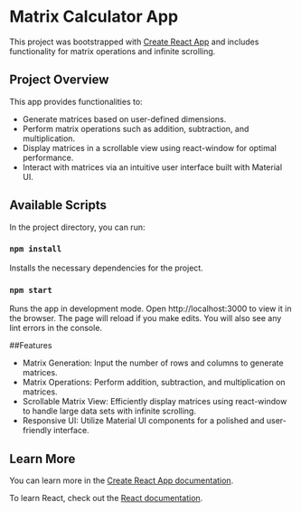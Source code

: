 # Matrix Calculator App

This project was bootstrapped with [Create React App]([https://github.com/facebook/create-react-app](https://matrix-calculators.vercel.app/)) and includes functionality for matrix operations and infinite scrolling.

## Project Overview

This app provides functionalities to:

* Generate matrices based on user-defined dimensions.
* Perform matrix operations such as addition, subtraction, and multiplication.
* Display matrices in a scrollable view using react-window for optimal performance.
* Interact with matrices via an intuitive user interface built with Material UI.


## Available Scripts

In the project directory, you can run:

### `npm install`

Installs the necessary dependencies for the project.

### `npm start`

Runs the app in development mode.
Open http://localhost:3000 to view it in the browser.
The page will reload if you make edits.
You will also see any lint errors in the console.


##Features

* Matrix Generation: Input the number of rows and columns to generate matrices.
* Matrix Operations: Perform addition, subtraction, and multiplication on matrices.
* Scrollable Matrix View: Efficiently display matrices using react-window to handle large data sets with infinite scrolling.
* Responsive UI: Utilize Material UI components for a polished and user-friendly interface.

## Learn More

You can learn more in the [Create React App documentation](https://facebook.github.io/create-react-app/docs/getting-started).

To learn React, check out the [React documentation](https://reactjs.org/).
